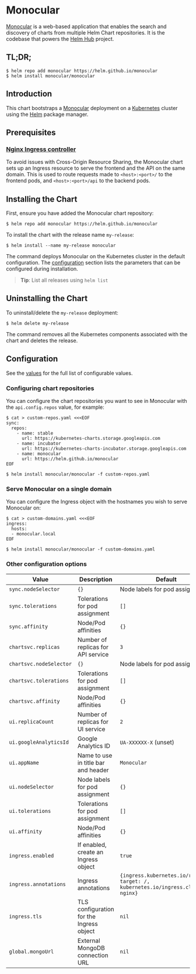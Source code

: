 # Monocular

[Monocular](https://github.com/helm/monocular) is a web-based application that
enables the search and discovery of charts from multiple Helm Chart
repositories. It is the codebase that powers the [Helm
Hub](https://github.com/helm/hub) project.

## TL;DR;

```console
$ helm repo add monocular https://helm.github.io/monocular
$ helm install monocular/monocular
```

## Introduction

This chart bootstraps a [Monocular](https://github.com/helm/monocular) deployment on a [Kubernetes](http://kubernetes.io) cluster using the [Helm](https://helm.sh) package manager.

## Prerequisites

### [Nginx Ingress controller](https://github.com/kubernetes/ingress)

To avoid issues with Cross-Origin Resource Sharing, the Monocular chart sets up an Ingress resource to serve the frontend and the API on the same domain. This is used to route requests made to `<host>:<port>/` to the frontend pods, and `<host>:<port>/api` to the backend pods.

## Installing the Chart

First, ensure you have added the Monocular chart repository:

```console
$ helm repo add monocular https://helm.github.io/monocular
```

To install the chart with the release name `my-release`:

```console
$ helm install --name my-release monocular
```

The command deploys Monocular on the Kubernetes cluster in the default configuration. The [configuration](#configuration) section lists the parameters that can be configured during installation.

> **Tip**: List all releases using `helm list`

## Uninstalling the Chart

To uninstall/delete the `my-release` deployment:

```console
$ helm delete my-release
```

The command removes all the Kubernetes components associated with the chart and deletes the release.

## Configuration

See the [values](values.yaml) for the full list of configurable values.

### Configuring chart repositories

You can configure the chart repositories you want to see in Monocular with the `api.config.repos` value, for example:

```console
$ cat > custom-repos.yaml <<<EOF
sync:
  repos:
    - name: stable
      url: https://kubernetes-charts.storage.googleapis.com
    - name: incubator
      url: https://kubernetes-charts-incubator.storage.googleapis.com
    - name: monocular
      url: https://helm.github.io/monocular
EOF

$ helm install monocular/monocular -f custom-repos.yaml
```

### Serve Monocular on a single domain

You can configure the Ingress object with the hostnames you wish to serve Monocular on:

```console
$ cat > custom-domains.yaml <<<EOF
ingress:
  hosts:
  - monocular.local
EOF

$ helm install monocular/monocular -f custom-domains.yaml
```

### Other configuration options

|          Value          |               Description                |                                     Default                                     |
| ----------------------- | ---------------------------------------- | ------------------------------------------------------------------------------- |
| `sync.nodeSelector`     | `{}`                                     | Node labels for pod assignment                                                  |
| `sync.tolerations`      | Tolerations for pod assignment           | `[]`                                                                            |
| `sync.affinity`         | Node/Pod affinities                      | `{}`                                                                            |
| `chartsvc.replicas`     | Number of replicas for API service       | `3`                                                                             |
| `chartsvc.nodeSelector` | `{}`                                     | Node labels for pod assignment                                                  |
| `chartsvc.tolerations`  | Tolerations for pod assignment           | `[]`                                                                            |
| `chartsvc.affinity`     | Node/Pod affinities                      | `{}`                                                                            |
| `ui.replicaCount`       | Number of replicas for UI service        | `2`                                                                             |
| `ui.googleAnalyticsId`  | Google Analytics ID                      | `UA-XXXXXX-X` (unset)                                                           |
| `ui.appName`            | Name to use in title bar and header      | `Monocular`                                                                     |
| `ui.nodeSelector`       | Node labels for pod assignment           | `{}`                                                                            |
| `ui.tolerations`        | Tolerations for pod assignment           | `[]`                                                                            |
| `ui.affinity`           | Node/Pod affinities                      | `{}`                                                                            |
| `ingress.enabled`       | If enabled, create an Ingress object     | `true`                                                                          |
| `ingress.annotations`   | Ingress annotations                      | `{ingress.kubernetes.io/rewrite-target: /, kubernetes.io/ingress.class: nginx}` |
| `ingress.tls`           | TLS configuration for the Ingress object | `nil`                                                                           |
| `global.mongoUrl`       | External MongoDB connection URL          | `nil`                                                                           |
